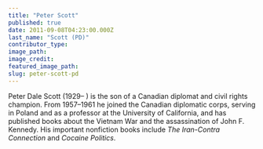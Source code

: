 ```yaml
---
title: "Peter Scott"
published: true
date: 2011-09-08T04:23:00.000Z
last_name: "Scott (PD)"
contributor_type:
image_path:
image_credit:
featured_image_path:
slug: peter-scott-pd
---
```


Peter Dale Scott (1929– ) is the son of a Canadian diplomat and civil rights champion. From 1957–1961 he joined the Canadian diplomatic corps, serving in Poland and as a professor at the University of California, and has published books about the Vietnam War and the assassination of John F. Kennedy. His important nonfiction books include _The Iran-Contra Connection_ and _Cocaine Politics_.

